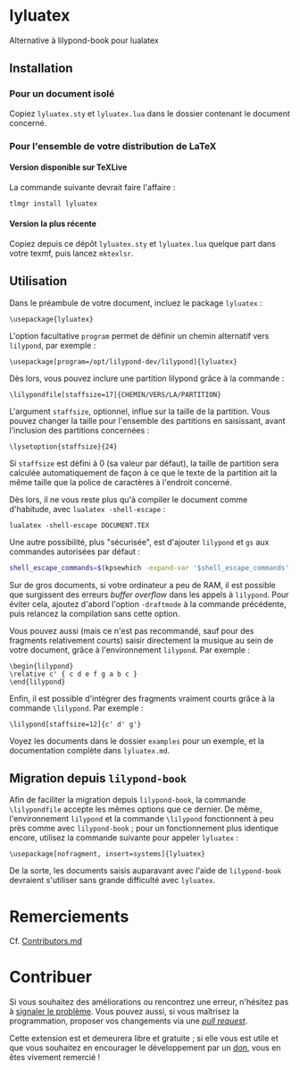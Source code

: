 # lyluatex

Alternative à lilypond-book pour lualatex

## Installation

### Pour un document isolé

Copiez `lyluatex.sty` et `lyluatex.lua` dans le dossier contenant le document concerné.

### Pour l'ensemble de votre distribution de LaTeX

#### Version disponible sur TeXLive

La commande suivante devrait faire l'affaire :

```bash
tlmgr install lyluatex
```

#### Version la plus récente

Copiez depuis ce dépôt `lyluatex.sty` et `lyluatex.lua` quelque part dans votre
texmf, puis lancez `mktexlsr`.

## Utilisation

Dans le préambule de votre document, incluez le package `lyluatex` :

```TeX
\usepackage{lyluatex}
```

L'option facultative `program` permet de définir un chemin alternatif vers
`lilypond`, par exemple :

```TeX
\usepackage[program=/opt/lilypond-dev/lilypond]{lyluatex}
```

Dès lors, vous pouvez inclure une partition lilypond grâce à la commande :

```TeX
\lilypondfile[staffsize=17]{CHEMIN/VERS/LA/PARTITION}
```

L'argument `staffsize`, optionnel, influe sur la taille de la partition. Vous
pouvez changer la taille pour l'ensemble des partitions en saisissant, avant
l'inclusion des partitions concernées :

```TeX
\lysetoption{staffsize}{24}
```

Si `staffsize` est défini à 0 (sa valeur par défaut), la taille de partition
sera calculée automatiquement de façon à ce que le texte de la partition ait la
même taille que la police de caractères à l'endroit concerné.

Dès lors, il ne vous reste plus qu'à compiler le document comme d'habitude, avec
`lualatex -shell-escape` :

```TeX
lualatex -shell-escape DOCUMENT.TEX
```

Une autre possibilité, plus "sécurisée", est d'ajouter `lilypond` et `gs` aux commandes
autorisées par défaut :

```bash
shell_escape_commands=$(kpsewhich -expand-var '$shell_escape_commands'),lilypond,gs lualatex DOCUMENT.TEX
```

Sur de gros documents, si votre ordinateur a peu de RAM, il est possible que
surgissent des erreurs *buffer overflow* dans les appels à `lilypond`. Pour
éviter cela, ajoutez d'abord l'option `-draftmode` à la commande précédente,
puis relancez la compilation sans cette option.

Vous pouvez aussi (mais ce n'est pas recommandé, sauf pour des fragments
relativement courts) saisir directement la musique au sein de votre document, grâce
à l'environnement `lilypond`. Par exemple :

```TeX
\begin{lilypond}
\relative c' { c d e f g a b c }
\end{lilypond}
```

Enfin, il est possible d'intégrer des fragments vraiment courts grâce à la
commande `\lilypond`.
Par exemple :

```TeX
\lilypond[staffsize=12]{c' d' g'}
```

Voyez les documents dans le dossier `examples` pour un exemple, et la
documentation complète dans `lyluatex.md`.

## Migration depuis `lilypond-book`

Afin de faciliter la migration depuis `lilypond-book`, la commande
`\lilypondfile` accepte les mêmes options que ce dernier. De même,
l'environnement `lilypond` et la commande `\lilypond` fonctionnent
à peu près comme avec `lilypond-book` ; pour un fonctionnement plus
identique encore, utilisez la commande suivante pour appeler `lyluatex` :

```TeX
\usepackage[nofragment, insert=systems]{lyluatex}
```

De la sorte, les documents saisis auparavant avec l'aide de `lilypond-book`
devraient s'utiliser sans grande difficulté avec `lyluatex`.

# Remerciements

Cf. [Contributors.md](Contributors.md)

# Contribuer

Si vous souhaitez des améliorations ou rencontrez une erreur, n'hésitez pas
à [signaler le problème](https://github.com/jperon/lyluatex/issues).
Vous pouvez aussi, si vous maîtrisez la programmation, proposer vos changements
via une [*pull request*](https://github.com/jperon/lyluatex/pulls).

Cette extension est et demeurera libre et gratuite ; si elle vous est utile et
que vous souhaitez en encourager le développement par un
[don](https://www.paypal.me/abjperon), vous en êtes vivement remercié !
